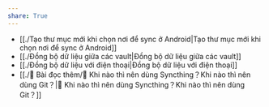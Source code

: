 ```yaml
---
share: True
---
```

- [[./Tạo thư mục mới khi chọn nơi để sync ở Android|Tạo thư mục mới khi chọn nơi để sync ở Android]]
- [[./Đồng bộ dữ liệu giữa các vault|Đồng bộ dữ liệu giữa các vault]]
- [[./Đồng bộ dữ liệu với điện thoại|Đồng bộ dữ liệu với điện thoại]]
- [[./📖 Bài đọc thêm/📖 Khi nào thì nên dùng Syncthing？Khi nào thì nên dùng Git？|📖 Khi nào thì nên dùng Syncthing？Khi nào thì nên dùng Git？]]
